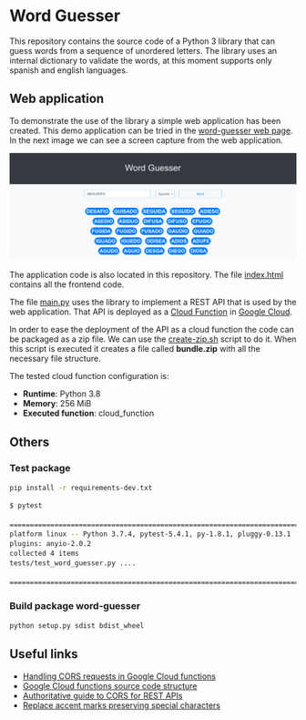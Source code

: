 # Word Guesser

This repository contains the source code of a Python 3 library that can guess words from a sequence of unordered letters. The library uses an internal dictionary to validate the words, at this moment supports only spanish and english languages.

## Web application

To demonstrate the use of the library a simple web application has been created. This demo application can be tried in the [word-guesser web page](https://lmont.es/word-guesser). In the next image we can see a screen capture from the web application.

![](images/screenshot.png)

The application code is also located in this repository. The file  [index.html](index.html) contains all the frontend code.

The file [main.py](main.py) uses the library to implement a REST API that is used by the web application. That API is deployed as a [Cloud Function](https://cloud.google.com/functions) in [Google Cloud](https://cloud.google.com).

In order to ease the deployment of the API as a cloud function the code can be packaged as a zip file. We can use the [create-zip.sh](create-zip.sh) script to do it. When this script is executed it creates a file called **bundle.zip** with all the necessary file structure.

The tested cloud function configuration is:

* **Runtime**: Python 3.8
* **Memory**: 256 MiB
* **Executed function**: cloud_function

## Others

### Test package

```bash
pip install -r requirements-dev.txt
```

```bash
$ pytest

============================================================================== test session starts ===============================================================================
platform linux -- Python 3.7.4, pytest-5.4.1, py-1.8.1, pluggy-0.13.1
plugins: anyio-2.0.2
collected 4 items                                                                                                                                                           
tests/test_word_guesser.py ....                                                                                                                                            [100%]

=============================================================================== 4 passed in 0.67s ================================================================================
```

### Build package word-guesser

```bash
python setup.py sdist bdist_wheel
```

## Useful links

* [Handling CORS requests in Google Cloud functions](https://cloud.google.com/functions/docs/writing/http?hl=en#handling_cors_requests)
* [Google Cloud functions source code structure](https://cloud.google.com/functions/docs/writing?hl=en#structuring_source_code)
* [Authoritative guide to CORS for REST APIs](https://www.moesif.com/blog/technical/cors/Authoritative-Guide-to-CORS-Cross-Origin-Resource-Sharing-for-REST-APIs/)
* [Replace accent marks preserving special characters](https://stackoverflow.com/questions/29984925/replace-accent-marks-preserving-special-characters)
